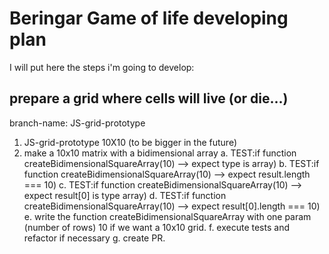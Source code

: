 # Beringar Game of life developing plan

I will put here the steps i'm going to develop:

## prepare a grid where cells will live (or die...)

branch-name: JS-grid-prototype

1. JS-grid-prototype 10X10 (to be bigger in the future)
1. make a 10x10 matrix with a bidimensional array
   a. TEST:if function createBidimensionalSquareArray(10) --> expect type is array)
   b. TEST:if function createBidimensionalSquareArray(10) --> expect result.length === 10)
   c. TEST:if function createBidimensionalSquareArray(10) --> expect result[0] is type array)
   d. TEST:if function createBidimensionalSquareArray(10) --> expect result[0].length === 10)
   e. write the function createBidimensionalSquareArray with one param (number of rows) 10 if we want a 10x10 grid.
   f. execute tests and refactor if necessary
   g. create PR.

